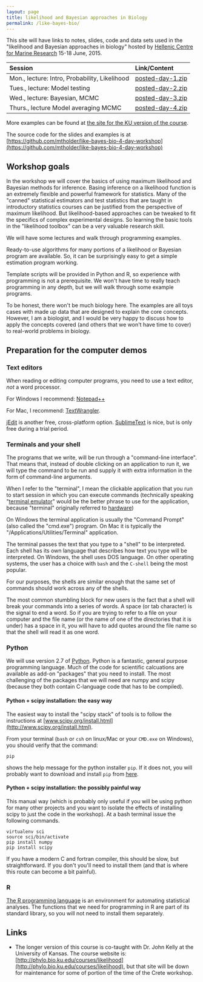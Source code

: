 ```yaml
---
layout: page
title: likelihood and Bayesian approaches in Biology
permalink: /like-bayes-bio/
---
```


This site will have links to notes, slides, code and data sets used
in the "likelihood and Bayesian approaches in biology" hosted by
[Hellenic Centre for Marine Research](http://www.hcmr.gr) 15-18 June, 2015.

| Session | Link/Content |
|:------- |:-------------|
|Mon., lecture: Intro, Probability, Likelihood | [posted-day-1.zip](../posted-day-1.zip)|
|Tues., lecture: Model testing | [posted-day-2.zip](../posted-day-2.zip) |
|Wed., lecture: Bayesian, MCMC | [posted-day-3.zip](../posted-day-3.zip)|
|Thurs., lecture Model averaging MCMC | [posted-day-4.zip](../posted-day-4.zip)|

More examples can be found at [the site for the KU version of the course](http://phylo.bio.ku.edu/courses/likelihood).

The source code for the slides and examples is at [https://github.com/mtholder/like-bayes-bio-4-day-workshop](https://github.com/mtholder/like-bayes-bio-4-day-workshop)

## Workshop goals
In the workshop we will cover the basics of using maximum likelihood and
Bayesian methods for inference. Basing inference on a likelihood function
is an extremely flexible and powerful framework for statistics.
Many of the "canned" statistical estimators and test statistics that are
taught in introductory statistics courses can be justified from the
perspective of maximum likelihood. But likelihood-based approaches can be 
tweaked to fit the specifics of complex experimental designs. So learning
the basic tools in the "likelihood toolbox" can be a very valuable research
skill.

We will have some lectures and walk through programming examples.

Ready-to-use algorithms for many portions of a likelihood or Bayesian program
are available. So, it can be surprisingly easy to get a simple estimation
program working.

Template scripts will be provided in Python and R, so
experience with programming is not a prerequisite. We won't have time to
really teach programming in any depth, but we will walk through some example 
programs.


To be honest, there won't be much biology here. The examples are all toys
cases with made up data that are designed to explain the core concepts. 
However, I am a biologist, and I would be very happy to
discuss how to apply the concepts covered (and others that we won't have
time to cover) to real-world problems in biology.

## Preparation for the computer demos

### Text editors
When reading or editing computer programs, you need to use a text editor,
*not* a word processor.

For Windows I recommend: [Notepad++](https://notepad-plus-plus.org/download/v6.4.2.html)

For Mac, I recommend: [TextWrangler](http://www.barebones.com/products/textwrangler/).

[jEdit](http://www.jedit.org/) is another free, cross-platform option.
[SublimeText](http://www.sublimetext.com/) is nice, but is only free during a trial period.

### Terminals and your shell
The programs that we write, will be run through a "command-line interface".
That means that, instead of double clicking on an application to run it, we will
type the command to be run and supply it with extra information in the form of
command-line arguments.

When I refer to the "terminal", I mean the clickable application that you run
to start session in which you can execute commands (technically speaking
"[terminal emulator](http://en.wikipedia.org/wiki/Terminal_emulator)" 
would be the better phrase to use for the application, because 
"terminal" originally referred to [hardware](http://en.wikipedia.org/wiki/Computer_terminal))

On Windows the terminal application is usually the "Command Prompt"
(also called the "cmd.exe") program.
On Mac it is typically the "/Applications/Utilities/Terminal" application.

The terminal passes the text that you type to a "shell" to be interpreted.
Each shell has its own language that describes how text you type will be interpreted.
On Windows, the shell uses DOS language. On other operating systems, the 
user has a choice with `bash` and the `C-shell` being the most popular.

For our purposes, the shells are similar enough that the same set of commands
should work across any of the shells.

The most common stumbling block for new users is the fact that a shell
will break your commands into a series of words.
A space (or tab character) is the signal to end a word. 
So if you are trying to refer to a file on your computer and the file name (or
the name of one of the directories that it is under) has a space in it, you
will have to add quotes around the file name so that the shell will read it as
one word.

### Python
We will use version 2.7 of [Python](https://www.python.org/). 
Python is a fantastic, general purpose programming language.
Much of the code for scientific calcuations are available as add-on "packages"
that you need to install.
The most challenging of the packages that we will need are numpy and scipy
(because they both contain C-language code that has to be compiled).

#### Python + scipy installation: the easy way
The easiest way to install the "scipy stack" of tools is to follow the instructions at [www.scipy.org/install.html](http://www.scipy.org/install.html).

From your terminal (`bash` or `csh` on linux/Mac or your `CMD.exe` on Windows),
you should verify that the command:

    pip

shows the help message for the python installer `pip`. If it does not, 
you will probably want to download and install `pip` from [here](https://pypi.python.org/pypi/pip).

#### Python + scipy installation: the possibly painful way
This manual way (which is probably only useful if you will be using python
for many other projects and you want to isolate the effects of installing
scipy to just the code in the workshop). At a bash terminal issue the following
commands.

    virtualenv sci
    source sci/bin/activate
    pip install numpy
    pip install scipy

If you have a modern C and fortran compiler, this should be slow, but straightforward.
If you don't you'll need to install them (and that is where this route can
become a bit painful).

### R
[The R programming language](http://www.r-project.org/) is an environment
for automating statistical analyses.
The functions that we need for programming in R are part of its standard library,
so you will not need to install them separately.


## Links
  * The longer version of this course is co-taught with Dr. John Kelly
at the University of Kansas. The course website is: 
[http://phylo.bio.ku.edu/courses/likelihood](http://phylo.bio.ku.edu/courses/likelihood),
but that site will be down for maintenance for some of portion of the 
time of the Crete workshop.



